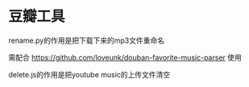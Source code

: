 # 豆瓣工具
rename.py的作用是把下载下来的mp3文件重命名

需配合 https://github.com/loveunk/douban-favorite-music-parser 使用

delete.js的作用是把youtube music的上传文件清空
